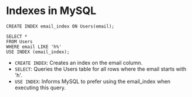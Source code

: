# Indexes in MySQL

```
CREATE INDEX email_index ON Users(email);

SELECT * 
FROM Users 
WHERE email LIKE 'h%' 
USE INDEX (email_index);
```
- `CREATE INDEX`: Creates an index on the email column.
- `SELECT`: Queries the Users table for all rows where the email starts with 'h'.
- `USE INDEX`: Informs MySQL to prefer using the email_index when executing this query.
